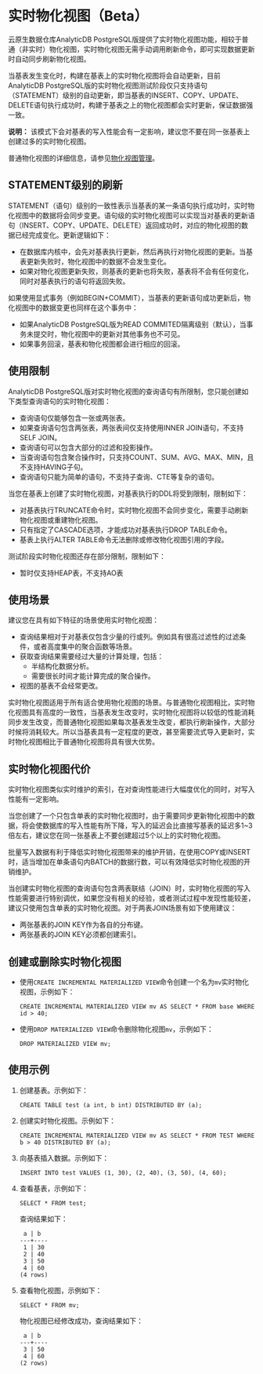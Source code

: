 # 实时物化视图（Beta）

云原生数据仓库AnalyticDB PostgreSQL版提供了实时物化视图功能，相较于普通（非实时）物化视图，实时物化视图无需手动调用刷新命令，即可实现数据更新时自动同步刷新物化视图。

当基表发生变化时，构建在基表上的实时物化视图将会自动更新，目前AnalyticDB PostgreSQL版的实时物化视图测试阶段仅只支持语句（STATEMENT）级别的自动更新，即当基表的INSERT、COPY、UPDATE、DELETE语句执行成功时，构建于基表之上的物化视图都会实时更新，保证数据强一致。

**说明：** 该模式下会对基表的写入性能会有一定影响，建议您不要在同一张基表上创建过多的实时物化视图。

普通物化视图的详细信息，请参见[物化视图管理](/cn.zh-CN/数据管理/物化视图管理.md)。

## STATEMENT级别的刷新

STATEMENT（语句）级别的一致性表示当基表的某一条语句执行成功时，实时物化视图中的数据将会同步变更。语句级的实时物化视图可以实现当对基表的更新语句（INSERT、COPY、UPDATE、DELETE）返回成功时，对应的物化视图的数据已经完成变化。更新逻辑如下：

-   在数据库内核中，会先对基表执行更新，然后再执行对物化视图的更新。当基表更新失败时，物化视图中的数据不会发生变化。
-   如果对物化视图更新失败，则基表的更新也将失败，基表将不会有任何变化，同时对基表执行的语句将返回失败。

如果使用显式事务（例如BEGIN+COMMIT），当基表的更新语句成功更新后，物化视图中的数据变更也同样在这个事务中：

-   如果AnalyticDB PostgreSQL版为READ COMMITED隔离级别（默认），当事务未提交时，物化视图中的更新对其他事务也不可见。
-   如果事务回滚，基表和物化视图都会进行相应的回滚。

## 使用限制

AnalyticDB PostgreSQL版对实时物化视图的查询语句有所限制，您只能创建如下类型查询语句的实时物化视图：

-   查询语句仅能够包含一张或两张表。
-   如果查询语句包含两张表，两张表间仅支持使用INNER JOIN语句，不支持SELF JOIN。
-   查询语句可以包含大部分的过滤和投影操作。
-   当查询语句包含聚合操作时，只支持COUNT、SUM、AVG、MAX、MIN，且不支持HAVING子句。
-   查询语句只能为简单的语句，不支持子查询、CTE等复杂的语句。

当您在基表上创建了实时物化视图，对基表执行的DDL将受到限制，限制如下：

-   对基表执行TRUNCATE命令时，实时物化视图不会同步变化，需要手动刷新物化视图或重建物化视图。
-   只有指定了CASCADE选项，才能成功对基表执行DROP TABLE命令。
-   基表上执行ALTER TABLE命令无法删除或修改物化视图引用的字段。

测试阶段实时物化视图还存在部分限制，限制如下：

-   暂时仅支持HEAP表，不支持AO表

## 使用场景

建议您在具有如下特征的场景使用实时物化视图：

-   查询结果相对于对基表仅包含少量的行或列。例如具有很高过滤性的过滤条件，或者高度集中的聚合函数等场景。
-   获取查询结果需要经过大量的计算处理，包括：
    -   半结构化数据分析。
    -   需要很长时间才能计算完成的聚合操作。
-   视图的基表不会经常更改。

实时物化视图适用于所有适合使用物化视图的场景。与普通物化视图相比，实时物化视图具有高度的一致性，当基表发生改变时，实时物化视图将以较低的性能消耗同步发生改变，而普通物化视图如果每次基表发生改变，都执行刷新操作，大部分时候将消耗较大。所以当基表具有一定程度的更改，甚至需要流式导入更新时，实时物化视图相比于普通物化视图将具有很大优势。

## 实时物化视图代价

实时物化视图类似实时维护的索引，在对查询性能进行大幅度优化的同时，对写入性能有一定影响。

当您创建了一个只包含单表的实时物化视图时，由于需要同步更新物化视图中的数据，将会使数据库的写入性能有所下降，写入的延迟会比直接写基表的延迟多1~3倍左右，建议您在同一张基表上不要创建超过5个以上的实时物化视图。

批量写入数据有利于降低实时物化视图带来的维护开销，在使用COPY或INSERT时，适当增加在单条语句内BATCH的数据行数，可以有效降低实时物化视图的开销维护。

当创建实时物化视图的查询语句包含两表联结（JOIN）时，实时物化视图的写入性能需要进行特别调优，如果您没有相关的经验，或者测试过程中发现性能较差，建议只使用包含单表的实时物化视图。对于两表JOIN场景有如下使用建议：

-   两张基表的JOIN KEY作为各自的分布键。
-   两张基表的JOIN KEY必须都创建索引。

## 创建或删除实时物化视图

-   使用`CREATE INCREMENTAL MATERIALIZED VIEW`命令创建一个名为`mv`实时物化视图，示例如下：

    ```
    CREATE INCREMENTAL MATERIALIZED VIEW mv AS SELECT * FROM base WHERE id > 40;
    ```

-   使用`DROP MATERIALIZED VIEW`命令删除物化视图`mv`，示例如下：

    ```
    DROP MATERIALIZED VIEW mv;
    ```


## 使用示例

1.  创建基表。示例如下：

    ```
    CREATE TABLE test (a int, b int) DISTRIBUTED BY (a);
    ```

2.  创建实时物化视图。示例如下：

    ```
    CREATE INCREMENTAL MATERIALIZED VIEW mv AS SELECT * FROM TEST WHERE b > 40 DISTRIBUTED BY (a);
    ```

3.  向基表插入数据。示例如下：

    ```
    INSERT INTO test VALUES (1, 30), (2, 40), (3, 50), (4, 60);
    ```

4.  查看基表，示例如下：

    ```
    SELECT * FROM test;
    ```

    查询结果如下：

    ```
     a | b
    ---+----
     1 | 30
     2 | 40
     3 | 50
     4 | 60
    (4 rows)
    ```

5.  查看物化视图，示例如下：

    ```
    SELECT * FROM mv;
    ```

    物化视图已经修改成功，查询结果如下：

    ```
     a | b
    ---+----
     3 | 50
     4 | 60
    (2 rows)
    ```



